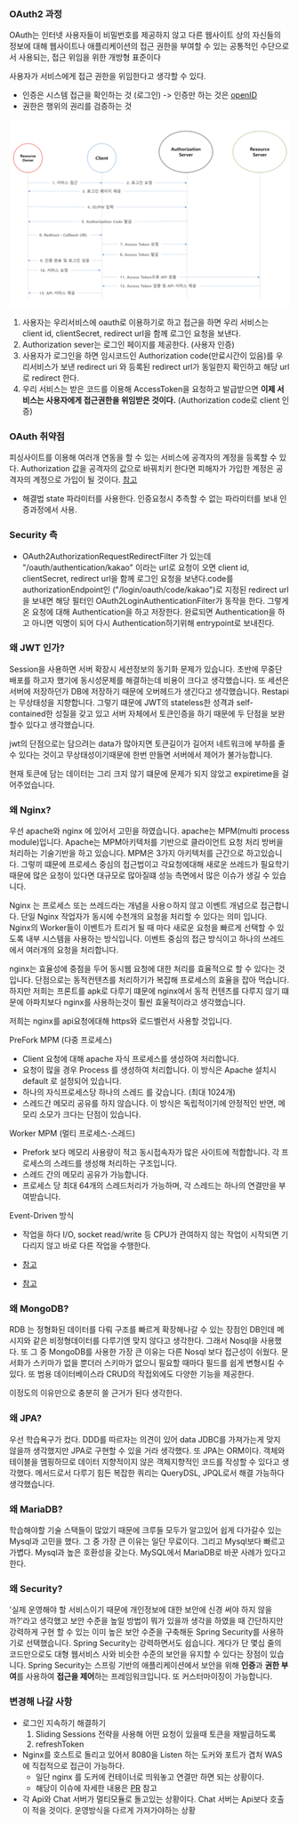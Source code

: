 ### OAuth2 과정
OAuth는 인터넷 사용자들이 비밀번호를 제공하지 않고 다른 웹사이트 상의 자신들의 정보에 대해 
웹사이트나 애플리케이션의 접근 권한을 부여할 수 있는 공통적인 수단으로서 사용되는, 접근 위임을 위한 개방형 표준이다

사용자가 서비스에게 접근 권한을 위임한다고 생각할 수 있다.

- 인증은 시스템 접근을 확인하는 것 (로그인) -> 인증만 하는 것은 [openID](https://coffeewhale.com/kubernetes/authentication/oidc/2020/05/04/auth03/)
- 권한은 행위의 권리를 검증하는 것

![](../images/security/oauth.png)
1. 사용자는 우리서비스에 oauth로 이용하기로 하고 접근을 하면 우리 서비스는 client id, clientSecret, redirect url을 함께 로그인 요청을 보낸다. 
2. Authorization sever는 로그인 페이지를 제공한다. (사용자 인증)
3. 사용자가 로그인을 하면 임시코드인 Authorization code(만료시간이 있음)를 우리서비스가 보낸 redirect uri 와 등록된 redirect url가 동일한지 확인하고 해당 url로 redirect 한다. 
4. 우리 서비스는 받은 코드를 이용해 AccessToken을 요청하고 발급받으면 **이제 서비스는 사용자에게 접근권한을 위임받은 것이다.** (Authorization code로 client 인증)

### OAuth 취약점
피싱사이트를 이용해 여러개 연동을 할 수 있는 서비스에 공격자의 계정을 등록할 수 있다.
Authorization 값을 공격자의 값으로 바꿔치키 한다면 피해자가 가입한 계정은 공격자의 계정으로 가입이 될 것이다.
[참고](https://aboutsc.tistory.com/200?category=671894)

- 해결법
state 파라미터를 사용한다. 인증요청시 추측할 수 없는 파라미터를 보내 인증과정에서 사용.

### Security 측
- OAuth2AuthorizationRequestRedirectFilter 가 있는데 "/oauth/authentication/kakao" 이라는 url로 요청이 오면
client id, clientSecret, redirect url을 함께 로그인 요청을 보낸다.code를 authorizationEndpoint인 ("/login/oauth/code/kakao")로 지정된 redirect url을 보내면
해당 필터인 OAuth2LoginAuthenticationFilter가 동작을 한다. 그렇게 온 요청에 대해 Authentication을 하고 저장한다.
완료되면 Authentication을 하고 아니면 익명이 되어 다시 Authentication하기위해 entrypoint로 보내진다. 

### 왜 JWT 인가?
Session을 사용하면 서버 확장시 세션정보의 동기화 문제가 있습니다. 초반에 무중단 배포를 하고자 했기에 동시성문제를 해결하는데 비용이 크다고 생각했습니다.
또 세션은 서버에 저장하던가 DB에 저장하기 때문에 오버헤드가 생긴다고 생각했습니다. Restapi는 무상태성을 지향합니다. 
그렇기 떄문에 JWT의 stateless한 성격과 self-contained한 성질을 갖고 있고
서버 자체에서 토큰인증을 하기 때문에 두 단점을 보완 할수 있다고 생각했습니다.

jwt의 단점으로는 담으려는 data가 많아지면 토큰길이가 길어저 네트워크에 부하를 줄 수 있다는 것이고
무상태성이기때문에 한번 만들면 서버에서 제어가 불가능합니다.

현재 토큰에 담는 데이터는 그리 크지 않기 떄문에 문제가 되지 않았고 expiretime을 걸어주었습니다.

### 왜 Nginx?
우선 apache와 nginx 에 있어서 고민을 하였습니다. apache는 MPM(multi process module)입니다.
Apache는 MPM아키텍처를 기반으로 클라이언트 요청 처리 방버을 처리하는 기술기반을 하고 있습니다.
MPM은 3가지 아키텍처를 근간으로 하고있습니다. 그렇끼 떄문에 프로세스 중심의 접근법이고 각요청에대해 새로운 쓰레드가 필요학기 때문에
많은 요청이 있다면 대규모로 많아질떄 성능 측면에서 많은 이슈가 생길 수 있습니다.

Nginx 는 프로세스 또는 쓰레드라는 개념을 사용ㅇ하지 않고 이벤트 개념으로 접근합니다.
단일 Nginx 작업자가 동시에 수천개의 요청을 처리할 수 있다는 의미 입니다. Nginx의 Worker들이 이벤트가 트리거 될 때 마다 새로운 요청을 빠르게 선택할 수 있도록 
내부 시스템을 사용하는 방식입니다. 이벤트 중심의 접근 방식이고 하나의 쓰레드에서 여러개의 요청을 처리합니다.

nginx는 효율성에 중점을 두어 동시웹 요청에 대한 처리를 효율적으로 할 수 있다는 것입니다. 단점으로는 동적컨텐츠를 처리하기가 복잡해 프로세스의 효율을 잡아 먹습니다.
하지만 저희는 프론트를 apk로 다루기 떄문에 nginx에서 동적 컨텐츠를 다루지 않기 떄문에 아파치보다 nginx를 사용하는것이 훨씬 효울적이라고 생각했습니다. 

저희는 nginx를 api요청에대해 https와 로드벨런서 사용할 것입니다. 

PreFork MPM (다중 프로세스)
- Client 요청에 대해 apache 자식 프로세스를 생성하여 처리합니다.
- 요청이 많을 경우 Process 를 생성하여 처리합니다. 이 방식은 Apache 설치시 default 로 설정되어 있습니다.
- 하나의 자식프로세스당 하나의 스레드 를 갖습니다. (최대 1024개)
- 스레드간 메모리 공유를 하지 않습니다. 이 방식은 독립적이기에 안정적인 반면, 메모리 소모가 크다는 단점이 있습니다.

Worker MPM (멀티 프로세스-스레드)
- Prefork 보다 메모리 사용량이 적고 동시접속자가 많은 사이트에 적합합니다. 각 프로세스의 스레드를 생성해 처리하는 구조입니다.
- 스레드 간의 메모리 공유가 가능합니다.
- 프로세스 당 최대 64개의 스레드처리가 가능하며, 각 스레드는 하나의 연결만을 부여받습니다.

Event-Driven 방식
 - 작업을 하다 I/O, socket read/write 등 CPU가 관여하지 않는 작업이 시작되면 기다리지 않고 바로 다른 작업을 수행한다.

- [참고](https://youngmind.tistory.com/entry/Apache-vs-Nginx)
- [참고](https://webinstory.tistory.com/entry/Apache-vs-Nginx-비교)
### 왜 MongoDB?
RDB 는 정형화된 데이터를 다뤄 구조를 빠르게 확장해나갈 수 있는 장점인 DB인데
메시지와 같은 비정형데이터를 다루기엔 맞지 않다고 생각한다. 그래서 Nosql을 사용했다.
또 그 중 MongoDB를 사용한 가장 큰 이유는 다른 Nosql 보다 접근성이 쉬웠다. 문서화가 
스키마가 없을 뿐더러 스키마가 없으니 필요할 때마다 필드를 쉽게 변형시킬 수 있다. 또 범용 데이터베이스라 CRUD의 작접외에도 다양한 기능을 제공한다. 

이정도의 이유만으로 충분히 쓸 근거가 된다 생각한다.

### 왜 JPA?
우선 학습욕구가 컸다. DDD를 따르자는 의견이 있어 data JDBC를 가져가는게 맞지 않을까 생각했지만
JPA로 구현할 수 있을 거라 생각했다. 또 JPA는 ORM이다.
객체와 테이블을 맴핑하므로 데이터 지향적이지 않은 객체지향적인 코드를 작성할 수 있다고 생각했다.
메서드로서 다루기 힘든 복잡한 쿼리는 QueryDSL, JPQL로서 해결 가능하다 생각했습니다.

### 왜 MariaDB?
학습해야할 기술 스택들이 많았기 때문에 크루들 모두가 알고있어 쉽게 다가갈수 있는 Mysql과 고민을 했다. 그 중 가장 큰 이유는 일단 무료이다.
그리고 Mysql보다 빠르고 가볍다. Mysql과 높은 호환성을 갖는다. MySQL에서 MariaDB로 바꾼 사례가 있다고 한다. 

### 왜 Security?
'실제 운영해야 할 서비스이기 때문에 개인정보에 대한 보안에 신경 써야 하지 않을까?'라고 생각했고 보안 수준을 높일 방법이 뭐가 있을까 생각을 하였을 때
간단하지만 강력하게 구현 할 수 있는 이미 높은 보안 수준을 구축해둔 Spring Security를 사용하기로 선택했습니다.
Spring Security는 강력하면서도 쉽습니다. 게다가 단 몇십 줄의 코드만으로도 대형 웹서비스 사와 비슷한 수준의 보안을 유지할 수 있다는 장점이 있습니다.
Spring Security는 스프링 기반의 애플리케이션에서 보안을 위해 **인증**과 **권한 부여**를 사용하여 **접근을 제어**하는 프레임워크입니다. 또 커스터마이징이 가능합니다.

### 변경해 나갈 사항
- 로그인 지속하기 해결하기
    1. Sliding Sessions 전략을 사용해 어떤 요청이 있을때 토큰을 재발급하도록
    2. refreshToken
- Nginx를 호스트로 돌리고 있어서 8080을 Listen 하는 도커와 포트가 겹처 WAS 에 직접적으로 접근이 가능하다.
    - 일단 nginx 를 도커에 컨테이너로 띄워놓고 연결만 하면 되는 상황이다.
    - 해당이 이슈에 자세한 내용은 [PR](https://github.com/woowacourse-teams/2020-seller-lee-company/issues/154) 참고
- 각 Api와 Chat 서버가 멀티모듈로 돌고있는 상황이다. Chat 서버는 Api보다 호출이 적을 것이다. 운영방식을 다르게 가져가야하는 상황

<!--
### 어려웠던게 뭔지 해결하기위해 뭐했는지
프론트는 리액트 네이티브를 사용한 이유는 리엑트 네이티브 철학은 Learn once, write everywhere 입니다.
안드리오드 ios 모두 배포할 계획에 있어서 RN을 이용해 모든 플랫폼을 사용할 수있는 장점이 있어서 선택했습니다. 
expo cli를 이용하면 리액트 네이티브를 위한 set-up이 미리 구성되어있어서 네비게이션과 같은 기본적인 기능위주의 빠른 개발이 가능합니다.
고도화된 기능이 필요하지 않았기에 expo cli를 사용해 앱배포를 하였습니다.

## 멀티모듈의 중요성
-->